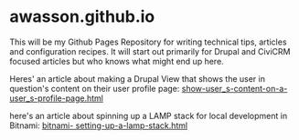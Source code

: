 awasson.github.io
=================

This will be my Github Pages Repository for writing technical tips, articles and configuration recipes. It will start out primarily for Drupal and CiviCRM focused articles but who knows what might end up here. 

Heres' an article about making a Drupal View that shows the user in question's content on their user profile page: <a href="show-user_s-content-on-a-user_s-profile-page.html">show-user_s-content-on-a-user_s-profile-page.html</a>

here's an article about spinning up a LAMP stack for local development in Bitnami: <a href="bitnami- setting-up-a-lamp-stack.html">bitnami- setting-up-a-lamp-stack.html</a>

